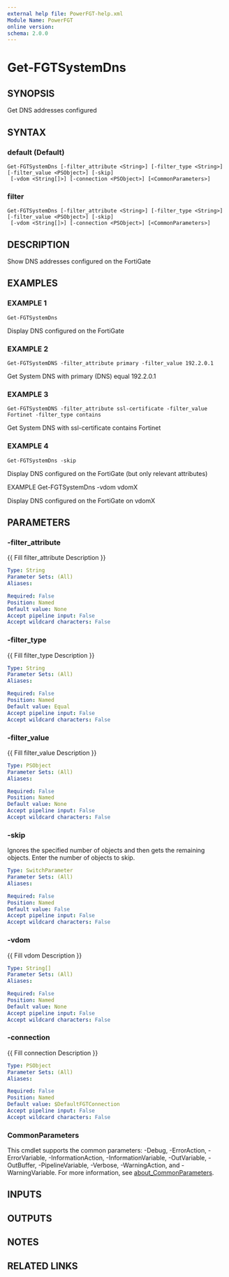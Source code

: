 ```yaml
---
external help file: PowerFGT-help.xml
Module Name: PowerFGT
online version:
schema: 2.0.0
---
```


# Get-FGTSystemDns

## SYNOPSIS
Get DNS addresses configured

## SYNTAX

### default (Default)
```
Get-FGTSystemDns [-filter_attribute <String>] [-filter_type <String>] [-filter_value <PSObject>] [-skip]
 [-vdom <String[]>] [-connection <PSObject>] [<CommonParameters>]
```

### filter
```
Get-FGTSystemDns [-filter_attribute <String>] [-filter_type <String>] [-filter_value <PSObject>] [-skip]
 [-vdom <String[]>] [-connection <PSObject>] [<CommonParameters>]
```

## DESCRIPTION
Show DNS addresses configured on the FortiGate

## EXAMPLES

### EXAMPLE 1
```
Get-FGTSystemDns
```

Display DNS configured on the FortiGate

### EXAMPLE 2
```
Get-FGTSystemDNS -filter_attribute primary -filter_value 192.2.0.1
```

Get System DNS with primary (DNS) equal 192.2.0.1

### EXAMPLE 3
```
Get-FGTSystemDNS -filter_attribute ssl-certificate -filter_value Fortinet -filter_type contains
```

Get System DNS with ssl-certificate contains Fortinet

### EXAMPLE 4
```
Get-FGTSystemDns -skip
```

Display DNS configured on the FortiGate (but only relevant attributes)

EXAMPLE
Get-FGTSystemDns -vdom vdomX

Display DNS configured on the FortiGate on vdomX

## PARAMETERS

### -filter_attribute
{{ Fill filter_attribute Description }}

```yaml
Type: String
Parameter Sets: (All)
Aliases:

Required: False
Position: Named
Default value: None
Accept pipeline input: False
Accept wildcard characters: False
```

### -filter_type
{{ Fill filter_type Description }}

```yaml
Type: String
Parameter Sets: (All)
Aliases:

Required: False
Position: Named
Default value: Equal
Accept pipeline input: False
Accept wildcard characters: False
```

### -filter_value
{{ Fill filter_value Description }}

```yaml
Type: PSObject
Parameter Sets: (All)
Aliases:

Required: False
Position: Named
Default value: None
Accept pipeline input: False
Accept wildcard characters: False
```

### -skip
Ignores the specified number of objects and then gets the remaining objects.
Enter the number of objects to skip.

```yaml
Type: SwitchParameter
Parameter Sets: (All)
Aliases:

Required: False
Position: Named
Default value: False
Accept pipeline input: False
Accept wildcard characters: False
```

### -vdom
{{ Fill vdom Description }}

```yaml
Type: String[]
Parameter Sets: (All)
Aliases:

Required: False
Position: Named
Default value: None
Accept pipeline input: False
Accept wildcard characters: False
```

### -connection
{{ Fill connection Description }}

```yaml
Type: PSObject
Parameter Sets: (All)
Aliases:

Required: False
Position: Named
Default value: $DefaultFGTConnection
Accept pipeline input: False
Accept wildcard characters: False
```

### CommonParameters
This cmdlet supports the common parameters: -Debug, -ErrorAction, -ErrorVariable, -InformationAction, -InformationVariable, -OutVariable, -OutBuffer, -PipelineVariable, -Verbose, -WarningAction, and -WarningVariable. For more information, see [about_CommonParameters](http://go.microsoft.com/fwlink/?LinkID=113216).

## INPUTS

## OUTPUTS

## NOTES

## RELATED LINKS
